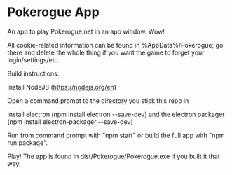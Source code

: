 # Pokerogue App
 An app to play Pokerogue.net in an app window. Wow!

All cookie-related information can be found in %AppData%/Pokerogue; go there and delete the whole thing if you want the game to forget your login/settings/etc.


Build instructions:

Install NodeJS (https://nodejs.org/en)

Open a command prompt to the directory you stick this repo in

Install electron (npm install electron --save-dev) and the electron packager (npm install electron-packager --save-dev)

Run from command prompt with "npm start" or build the full app with "npm run package".

Play! The app is found in dist/Pokerogue/Pokerogue.exe if you built it that way.

